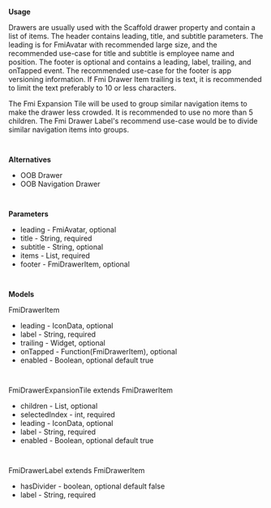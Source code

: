 **Usage**

Drawers are usually used with the Scaffold drawer property and contain a list of items. The header contains leading, title, and subtitle parameters. The leading is for FmiAvatar with recommended large size, and the recommended use-case for title and subtitle is employee name and position. The footer is optional and contains a leading, label, trailing, and onTapped event. The recommended use-case for the footer is app versioning information. If Fmi Drawer Item trailing is text, it is recommended to limit the text preferably to 10 or less characters. 

The Fmi Expansion Tile will be used to group similar navigation items to make the drawer less crowded. It is recommended to use no more than 5 children. The Fmi Drawer Label's recommend use-case would be to divide similar navigation items into groups.

` `

**Alternatives**

* OOB Drawer
* OOB Navigation Drawer

` `

**Parameters**
* leading - FmiAvatar, optional
* title - String, required
* subtitle - String, optional
* items - List<FmiDrawerItem>, required
* footer - FmiDrawerItem, optional

` `

**Models**

FmiDrawerItem
* leading - IconData, optional
* label - String, required
* trailing - Widget, optional
* onTapped - Function(FmiDrawerItem), optional
* enabled - Boolean, optional default true

` `

FmiDrawerExpansionTile extends FmiDrawerItem
* children - List<FmiDrawerItem>, optional
* selectedIndex - int, required
* leading - IconData, optional
* label - String, required
* enabled - Boolean, optional default true


` `

FmiDrawerLabel extends FmiDrawerItem
* hasDivider - boolean, optional default false
* label - String, required


` `

